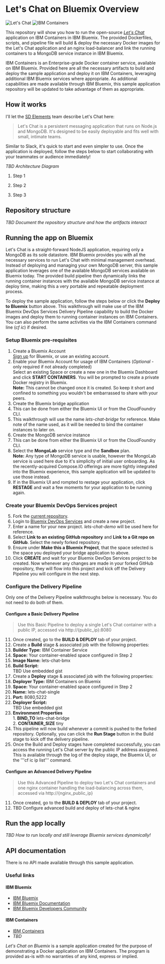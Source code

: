 # Let's Chat on Bluemix Overview

![Let's Chat](https://camo.githubusercontent.com/59e42ea1b29e58a290557dd2425931eec1185e78/687474703a2f2f692e696d6775722e636f6d2f3061336c3556462e706e67)
![IBM Containers](https://encrypted-tbn2.gstatic.com/images?q=tbn:ANd9GcSwFL7rmMXcMDxIM0m0hiLPwJFeE23l3puGJj78bjPBYhQ78xvcZw)

This repository will show you how to run the open-source [_Let's Chat_](http://sdelements.github.io/lets-chat/) application on IBM Containers in IBM Bluemix.  The provided Dockerfiles, scripts, and pipeline file will build & deploy the necessary Docker images for the Let's Chat application and an nginx load-balancer and link the running containers to a MongoDB service instance in IBM Bluemix.

IBM Containers is an Enterprise-grade Docker container service, available on IBM Bluemix.  Provided here are all the necessary artifacts to build and deploy the sample application and deploy it on IBM Containers, leveraging additional IBM Bluemix services where appropriate.  As additional capabilities are made available through IBM Bluemix, this sample application repository will be updated to take advantage of them as appropriate.

<!---
## One-click deploy
[![Deploy to Bluemix](https://bluemix.net/deploy/button.png)](https://bluemix.net/deploy)
--->

## How it works
I'll let the [SD Elements](http://sdelements.github.io/lets-chat/) team describe Let's Chat here:
> Let's Chat is a persistent messaging application that runs on Node.js and MongoDB. It's designed to be easily deployable and fits well with small, intimate teams.

Similar to Slack, it's quick to start and even simpler to use.  Once the application is deployed, follow the steps below to start collaborating with your teammates or audience immediately!

_TBD Architecture Diagram_

1. Step 1
 
2. Step 2

3. Step 3

## Repository structure
_TBD Document the repository structure and how the artifacts interact_

## Running the app on Bluemix
Let's Chat is a straight-forward NodeJS application, requiring only a MongoDB as its sole datastore.  IBM Bluemix provides you with all the necessary services to run Let's Chat with minimal management overhead.  Instead of deploying and managing your own MongoDB server, this sample application leverages one of the available MongoDB services available on Bluemix today.  The provided build pipeline then dynamically links the running container instances with the available MongoDB service instance at deploy time, making this a very portable and repeatable deployment process.

To deploy the sample application, follow the steps below or click the **Deploy to Bluemix** button above.  This walkthrough will make use of the IBM Bluemix DevOps Services Delivery Pipeline capability to build the Docker images and deploy them to running container instances on IBM Containers.  You can also perform the same activities via the IBM Containers command line (_cf ic_) if desired.

### Setup Bluemix pre-requisites
1. Create a Bluemix Account  
[Sign up][bluemix_signup_url] for Bluemix, or use an existing account.
2. Enable your Bluemix Account for usage of IBM Containers  (_Optional_ - only required if not already completed)  
Select an existing Space or create a new one in the Bluemix Dashboard and click **START CONTAINERS**.  You will be prompted to create a private Docker registry in Bluemix.  
**Note:** This cannot be changed once it is created.  So keep it short and confined to something you wouldn't be embarrassed to share with your peers.
3.  Create the Bluemix bridge application  
 1.  This can be done from either the Bluemix UI or from the CloudFoundry CLI.
 2.  This walkthrough will use the name _lets-chat-bridge_ for reference.  Make note of the name used, as it will be needed to bind the container instances to later on.
4.  Create the MongoDB service instance  
 1.  This can be done from either the Bluemix UI or from the CloudFoundry CLI.  
 2.  Select the **MongoLab** service type and the **Sandbox** plan.  
 **Note:**  Any type of MongoDB service is usable, however the MongoLab service is used here due to it's simplicity of initial user onboarding.  As the recently-acquired Compose.IO offerings are more tightly integrated into the Bluemix experience, this sample application will be updated to use those instead.
 3.  If in the Bluemix UI and rompted to restage your application, click **RESTAGE** and wait a few moments for your application to be running again.

### Create your Bluemix DevOps Services project
5.  Fork the [current repository][current_repo_url].
6.  Login to [Bluemix DevOps Services][devops_services_url] and create a new project.
7.  Enter a name for your new project.  _lets-chat-demo_ will be used here for reference.
8.  Select **Link to an existing GitHub repository** and **Link to a Git repo on GitHub**.  Select the newly forked repository.  
9.  Ensure under **Make this a Bluemix Project**, that the space selected is the space you deployed your bridge application to above.  
10.  Click **CREATE** and wait for your Bluemix DevOps Services project to be created.  Now whenever any changes are made in your forked GitHub repository, they will flow into this project and kick off the Delivery Pipeline you will configure in the next step.

### Configure the Delivery Pipeline
Only one of the Delivery Pipeline walkthroughs below is necessary.  You do not need to do both of them.

#### Configure a Basic Delivery Pipeline
> Use this Basic Pipeline to deploy a single Let's Chat container with a public IP, accessed via http://{public_ip}:8080  
11.  Once created, go to the **BUILD & DEPLOY** tab of your project.  
12.  Create a **Build** stage & associated job with the following properties:
  1.  **Builder Type:**  IBM Container Service  
  2.  **Space:**  Your container-enabled space configured in Step 2 
  3.  **Image Name:**  lets-chat-bmx  
  3.  **Build Script:**  
		TBD Use embedded gist  
13.  Create a **Deploy** stage & associated job with the following properties:
  1.  **Deployer Type:** IBM Containers on Bluemix
  2.  **Space:**  Your container-enabled space configured in Step 2  
  3.  **Name:** lets-chat-single
  4.  **Port:**  8080,5222
  5.  **Deployer Script:**  
		TBD Use embedded gist
  6.  **Environment Properties**  
    1.  **BIND_TO**  lets-chat-bridge  
	2.  **CONTAINER_SIZE**  tiny
14.  This pipeline will now build whenever a commit is pushed to the forked repository.  Optionally, you can click the **Run Stage** button in the Build stage to kick off the delivery pipeline.  
15.  Once the Build and Deploy stages have completed successfully, you can access the running Let's Chat server by the public IP address assigned.  This is available through the log of the deploy stage, the Bluemix UI, or the '''cf ic ip list''' command.

#### Configure an Advanced Delivery Pipeline
> Use this Advanced Pipeline to deploy two Let's Chat containers and one nginx container handling the load-balancing across them, accessed via http://{nginx_public_ip}  
11.  Once created, go to the **BUILD & DEPLOY** tab of your project.  
12.  TBD Configure advanced build and deploy of lets-chat & nginx

## Run the app locally
_TBD How to run locally and still leverage Bluemix services dynamically!_

## API documentation
There is no API made available through this sample application.

### Useful links
#### IBM Bluemix
* [IBM Bluemix](https://bluemix.net/)  
* [IBM  Bluemix Documentation](https://www.ng.bluemix.net/docs/)  
* [IBM Bluemix Developers Community](http://developer.ibm.com/bluemix)

#### IBM Containers
* [IBM Containers](https://console.ng.bluemix.net/solutions/open-architecture/)
* _TBD_

_Let's Chat on Bluemix_ is a sample application created for the purpose of demonstrating a Docker application on IBM Containers. The program is provided as-is with no warranties of any kind, express or implied. 

[bluemix_signup_url]: https://console.ng.bluemix.net/?cm_mmc=Display-GitHubReadMe-_-BluemixSampleApp-LetsChat-_-Docker-_-BM-Containers
[bluemix_catalog_url]: https://console.ng.bluemix.net/catalog/
[bluemix_dashboard_url]: https://console.ng.bluemix.net/?direct=classic/#/resources
[devops_services_url]: https://hub.jazz.net/
[cloud_foundry_url]: https://github.com/cloudfoundry/cli
[current_repo_url]: https://github.com/osowski/lets-chat-bluemix